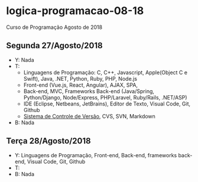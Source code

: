 # logica-programacao-08-18
Curso de Programação Agosto de 2018

## Segunda 27/Agosto/2018

  - Y: Nada
  - T: 
    - Linguagens de Programação: C, C++, Javascript, Apple(Object C e Swift), Java, .NET, Python, Ruby, PHP, Node.js
    - Front-end (Vue.js, React, Angular), AJAX, SPA,
    - Back-end, MVC, Frameworks Back-end (Java/Spring, Python/Django, Node/Express, PHP/Laravel, Ruby/Rails, .NET/ASP)
    - IDE (Eclipse, Netbeans, JetBrains), Editor de Texto, Visual Code, Git, Github
    - [Sistema de Controle de Versão](https://pt.wikipedia.org/wiki/Sistema_de_controle_de_vers%C3%B5es), CVS, SVN, Markdown
  - B: Nada
  
## Terça 28/Agosto/2018

  - Y: Linguagens de Programação, Front-end, Back-end, frameworks back-end, Visual Code, Git, Github
  - T:
  - B: Nada
